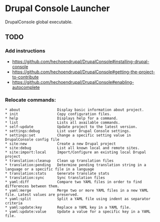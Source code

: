 # Drupal Console Launcher 

DrupalConsole global executable.

## TODO
### Add instructions
* https://github.com/hechoendrupal/DrupalConsole#installing-drupal-console
* https://github.com/hechoendrupal/DrupalConsole#getting-the-project-to-contribute
* https://github.com/hechoendrupal/DrupalConsole#enabling-autocomplete

### Relocate commands:
```
* about                 Display basic information about project.
* init                  Copy configuration files.
* help                  Displays help for a command.
* list                  Lists all available commands.
* self-update           Update project to the latest version.
* settings:debug        List user Drupal Console settings.
* settings:set          Change a specific setting value in DrupalConsole config file
* site:new              Create a new Drupal project
* site:debug            List all known local and remote sites.
* site:import:local     Import/Configure an existing local Drupal project
* translation:cleanup   Clean up translation files
* translation:pending   Determine pending translation string in a language or a specific file in a language
* translation:stats     Generate translate stats
* translation:sync      Sync translation files
* yaml:diff             Compare two YAML files in order to find differences between them.
* yaml:merge            Merge two or more YAML files in a new YAML file. Latest values are preserved.
* yaml:split            Split a YAML file using indent as separator criteria
* yaml:update:key       Replace a YAML key in a YAML file.
* yaml:update:value     Update a value for a specific key in a YAML file.
```
